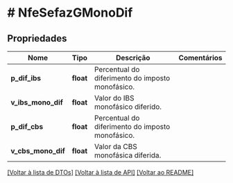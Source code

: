 # # NfeSefazGMonoDif

## Propriedades

Nome | Tipo | Descrição | Comentários
------------ | ------------- | ------------- | -------------
**p_dif_ibs** | **float** | Percentual do diferimento do imposto monofásico. |
**v_ibs_mono_dif** | **float** | Valor do IBS monofásico diferido. |
**p_dif_cbs** | **float** | Percentual do diferimento do imposto monofásico. |
**v_cbs_mono_dif** | **float** | Valor da CBS monofásica diferida. |

[[Voltar à lista de DTOs]](../../README.md#models) [[Voltar à lista de API]](../../README.md#endpoints) [[Voltar ao README]](../../README.md)
